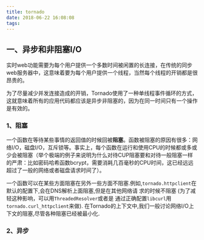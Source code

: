 ```yaml
---
title: tornado
date: 2018-06-22 16:08:08
tags:
---
```


## 一、异步和非阻塞I/O

实时web功能需要为每个用户提供一个多数时间被闲置的长连接，在传统的同步web服务器中，这意味着要为每个用户提供一个线程，当然每个线程的开销都是很昂贵的。

为了尽量减少并发连接造成的开销，Tornado使用了一种单线程事件循环的方式，这就意味着所有的应用代码都应该是异步非阻塞的，因为在同一时间只有一个操作是有效的。

### 1、阻塞

一个函数在等待某些事情的返回值的时候回被**阻塞**。函数被阻塞的原因有很多：网络I/O，磁盘I/O，互斥锁等。事实上，每个函数在运行和使用CPU的时候都或多或少会被阻塞（举个极端的例子来说明为什么对待CUP阻塞要和对待一般阻塞一样的严肃：比如密码哈希函数bcrypt，需要消耗几百毫秒的CPU时间，这已经远远超过了一般的网络或者磁盘请求时间了）。

一个函数可以在某些方面阻塞在另外一些方面不阻塞.例如,`tornado.httpclient`在默认的配置下,会在DNS解析上面阻塞,但是在其他网络请 求的时候不阻塞 (为了减轻这种影响，可以用`ThreadedResolver`或者是 通过正确配置`libcurl`用`tornado.curl_httpclient`来做). 在Tornado的上下文中,我们一般讨论网络I/O上下文的阻塞,尽管各种阻塞已经被最小化.

### 2、异步


